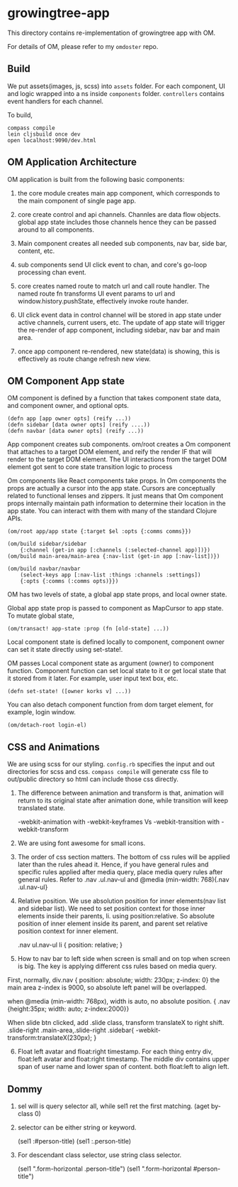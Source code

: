 # growingtree-app

This directory contains re-implementation of growingtree app with OM.

For details of OM, please refer to my `omdoster` repo.

## Build

We put assets(images, js, scss) into `assets` folder.
For each component, UI and logic wrapped into a ns inside `components` folder.
`controllers` contains event handlers for each channel.

To build,
  
    compass compile
    lein cljsbuild once dev
    open localhost:9090/dev.html


## OM Application Architecture

OM application is built from the following basic components:

1. the core module creates main app component, which corresponds to the main component of single page app.

2. core create control and api channels. Channles are data flow objects. global app state includes those channels hence they can be passed around to all components.

3. Main component creates all needed sub components, nav bar, side bar, content, etc.

4. sub components send UI click event to chan, and core's go-loop processing chan event.

5. core creates named route to match url and call route handler. The named route fn transforms UI event params to url and window.history.pushState, effectively invoke route hander. 

6. UI click event data in control channel will be stored in app state under active channels, current users, etc. The update of app state will trigger the re-render of app component, including sidebar, nav bar and main area.

7. once app component re-rendered, new state(data) is showing, this is effectively as route change refresh new view.


## OM Component App state

OM component is defined by a function that takes component state data, and component owner, and optional opts.

    (defn app [app owner opts] (reify ...))
    (defn sidebar [data owner opts] (reify ....))
    (defn navbar [data owner opts] (reify ...))

App component creates sub components. om/root creates a Om component that attaches to a target DOM element, and reify the render IF that will render to the target DOM element. The UI interactions from the target DOM element got sent to core state transition logic to process 

Om components like React components take props. In Om components the props are actually a cursor into the app state. Cursors are conceptually related to functional lenses and zippers.
It just means that Om component props internally maintain path information to determine their location in the app state. You can interact with them with many of the standard Clojure APIs. 

    (om/root app/app state {:target $el :opts {:comms comms}})

    (om/build sidebar/sidebar 
        {:channel (get-in app [:channels (:selected-channel app)])})
    (om/build main-area/main-area {:nav-list (get-in app [:nav-list])})

    (om/build navbar/navbar 
        (select-keys app [:nav-list :things :channels :settings]) 
        {:opts {:comms (:comms opts)}})    


OM has two levels of state, a global app state props, and local owner state.

Global app state prop is passed to component as MapCursor to app state. To mutate global state,
    
    (om/transact! app-state :prop (fn [old-state] ...))

Local component state is defined locally to component, component owner can set it state directly using set-state!.

OM passes Local component state as argument (owner) to component function. Component function can set local state to it or get local state that it stored from it later. For example, user input text box, etc.

    (defn set-state! ([owner korks v] ...))

You can also detach component function from dom target element, for example, login window.

    (om/detach-root login-el)

## CSS and Animations

We are using scss for our styling. `config.rb` specifies the input and out directories for scss and css. `compass compile` will generate css file to out/public directory so html can include those css directly.


1. The difference between animation and transform is that, animation will return to its original state after animation done, while transition will keep translated state.

   -webkit-animation with -webkit-keyframes Vs 
   -webkit-transition with -webkit-transform

2. We are using font awesome for small icons.

3. The order of css section matters. The bottom of css rules will be applied later than the rules ahead it. Hence, if you have general rules and specific rules applied after media query, place media query rules after general rules. Refer to .nav .ul.nav-ul and @media (min-width: 768){.nav .ul.nav-ul}

4. Relative position. We use absolution position for inner elements(nav list and sidebar list). We need to set position context for those inner elements inside their parents, li. using position:relative. So absolute position of inner element inside its parent, and parent set relative position context for inner element.

    .nav ul.nav-ul li { position: relative; }

5. How to nav bar to left side when screen is small and on top when screen is big.
The key is applying different css rules based on media query.

First, normally, div.nav { position: absolute; width: 230px; z-index: 0}
the main area z-index is 9000, so absolute left panel will be overlapped.

when @media (min-width: 768px), width is auto, no absolute position.
    { .nav {height:35px; width: auto; z-index:2000}}

When slide btn clicked, add .slide class, transform translateX to right shift.
    .slide-right .main-area,.slide-right .sidebar{ -webkit-transform:translateX(230px); }

6. Float left avatar and float:right timestamp.
   For each thing entry div, float:left avatar and float:right timestamp. 
   The middle div contains upper span of user name and lower span of content. both float:left to align left.


## Dommy

1. sel will is query selector all, while sel1 ret the first matching. (aget by-class 0)

2. selector can be either string or keyword.
    
    (sel1 :#person-title)
    (sel1 :.person-title)

3. For descendant class selector, use string class selector.

    (sel1 ".form-horizontal .person-title")
    (sel1 ".form-horizontal #person-title")
